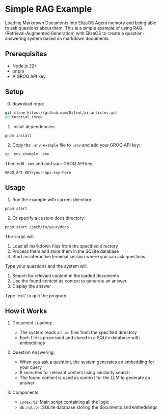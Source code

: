 # Simple RAG Example

Loading Markdown Documents into ElizaOS Agent memory and being able to ask questions about them.
This is a simple example of using RAG (Retrieval-Augmented Generation) with ElizaOS to create a question-answering system based on markdown documents.

## Prerequisites

- Node.js 22+
- pnpm
- A GROQ API key

## Setup

0. download repo:
```bash
git clone https://github.com/Difint/ai-articles.git
cd tutorial_three
```

1. Install dependencies:
```bash
pnpm install
```

2. Copy the `.env.example` file to `.env` and add your GROQ API key:
```bash
cp .env.example .env
```

Then edit `.env` and add your GROQ API key:
```
GROQ_API_KEY=your-api-key-here
```



## Usage

1. Run the example with current directory:
```bash
pnpm start 
```

2. Or specify a custom docs directory:
```bash
pnpm start /path/to/your/docs
```

The script will:
1. Load all markdown files from the specified directory
2. Process them and store them in the SQLite database
3. Start an interactive terminal session where you can ask questions

Type your questions and the system will:
1. Search for relevant content in the loaded documents
2. Use the found content as context to generate an answer
3. Display the answer

Type 'exit' to quit the program.

## How it Works

1. Document Loading:
   - The system reads all `.md` files from the specified directory
   - Each file is processed and stored in a SQLite database with embeddings

2. Question Answering:
   - When you ask a question, the system generates an embedding for your query
   - It searches for relevant content using similarity search
   - The found content is used as context for the LLM to generate an answer

3. Components:
   - `index.ts`: Main script containing all the logic
   - `db.sqlite`: SQLite database storing the documents and embeddings
